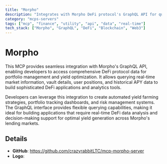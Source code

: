 ```yaml
---
title: "Morpho"
description: "Integrates with Morpho DeFi protocol's GraphQL API for querying market data, vaults, positions, and historical APY information."
category: "mcps-servers"
tags: ["mcp", "finance", "utility", "api", "data", "real-time"]
tech_stack: ["Morpho", "GraphQL", "DeFi", "Blockchain", "Web3"]
---
```


# Morpho

This MCP provides seamless integration with Morpho's GraphQL API, enabling developers to access comprehensive DeFi protocol data for portfolio management and yield optimization. It allows querying real-time market information, vault details, user positions, and historical APY data to build sophisticated DeFi applications and analytics tools.

Developers can leverage this integration to create automated yield farming strategies, portfolio tracking dashboards, and risk management systems. The GraphQL interface provides flexible querying capabilities, making it ideal for building applications that require real-time DeFi data analysis and decision-making support for optimal yield generation across Morpho's lending markets.

## Details

- **GitHub**: https://github.com/crazyrabbitLTC/mcp-morpho-server
- **Logo**: 
